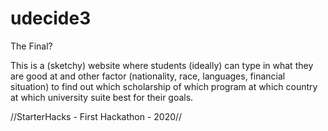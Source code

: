 # udecide3
The Final? 


This is a (sketchy) website where students (ideally) can type in what they are good at and other factor (nationality, race, languages, financial situation) to find out which scholarship of which program at which country at which university  suite best for their goals.

//StarterHacks - First Hackathon - 2020//
